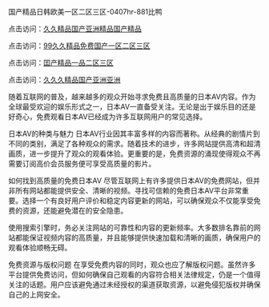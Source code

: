 

国产精品日韩欧美一区二区三区-0407hr-881比鸭


点击访问：<a href="https://rtj-3zo.pages.dev/">久久精品国产亚洲精品国产精品</a>

点击访问：<a href="https://gfd-5xg.pages.dev/">99久久精品免费国产一区二区三区</a>

点击访问：<a href="https://bsdf-5f5.pages.dev/">囯产精品一品二区三区</a>

点击访问：<a href="https://fdhf-454.pages.dev/">久久久精品国产亚洲亚洲</a>


随着互联网的普及，越来越多的观众开始寻求免费且高质量的日本AV内容。作为全球最受欢迎的娱乐形式之一，日本AV一直备受关注。无论是出于娱乐目的还是好奇心，免费观看日本AV已经成为许多互联网用户的常见选择。

日本AV的种类与魅力
日本AV行业因其丰富多样的内容而著称。从经典的剧情片到不同的类别，满足了各种观众的需求。随着技术的进步，许多网站提供高清和超清画质，进一步提升了观众的观看体验。更重要的是，免费资源的涌现使得观众不再需要订阅高价会员服务便可享受高质量的影片。

如何找到高质量的免费日本AV
尽管互联网上有许多提供日本AV的免费网站，但并非所有网站都能提供安全、清晰的视频。寻找可信赖的免费日本AV平台非常重要。选择一个有良好用户评价和稳定内容更新的网站，可以确保观众不仅能享受免费的资源，还能避免潜在的安全隐患。

使用搜索引擎时，务必关注网站的可靠性和内容的更新频率。大多数排名靠前的网站都能保证视频内容的高质量，并且能够提供快速加载和清晰的画质，确保用户的观看体验顺畅无碍。

免费资源与版权问题
在享受免费内容的同时，观众也应了解版权问题。虽然许多平台提供免费访问，但如何确保自己观看的内容符合相关法律规定，仍是一个值得关注的话题。用户应该避免通过未经授权的渠道获取资源，以避免侵犯版权并确保自己的上网安全。

<span style="display:none;">[Canonical link]( https://github.com/th20250704/4524522 ）</span>
